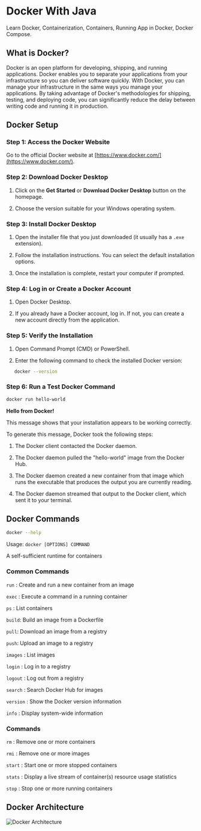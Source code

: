 # Docker With Java

Learn Docker, Containerization, Containers, Running App in Docker, Docker Compose.

## What is Docker?

Docker is an open platform for developing, shipping, and running applications. Docker enables you to separate your applications from your infrastructure so you can deliver software quickly. With Docker, you can manage your infrastructure in the same ways you manage your applications. By taking advantage of Docker's methodologies for shipping, testing, and deploying code, you can significantly reduce the delay between writing code and running it in production.

## Docker Setup

### Step 1: Access the Docker Website

Go to the official Docker website at [https://www.docker.com/](https://www.docker.com/).

### Step 2: Download Docker Desktop

1. Click on the **Get Started** or **Download Docker Desktop** button on the homepage.

1. Choose the version suitable for your Windows operating system.

### Step 3: Install Docker Desktop

1. Open the installer file that you just downloaded (it usually has a `.exe` extension).

1. Follow the installation instructions. You can select the default installation options.

1. Once the installation is complete, restart your computer if prompted.

### Step 4: Log in or Create a Docker Account

1. Open Docker Desktop.

1. If you already have a Docker account, log in. If not, you can create a new account directly from the application.

### Step 5: Verify the Installation

1. Open Command Prompt (CMD) or PowerShell.

1. Enter the following command to check the installed Docker version:

```sh
   docker --version
```

### Step 6: Run a Test Docker Command

```sh
docker run hello-world
```

**Hello from Docker!**

This message shows that your installation appears to be working correctly.

To generate this message, Docker took the following steps:

1. The Docker client contacted the Docker daemon.

1. The Docker daemon pulled the "hello-world" image from the Docker Hub.

1. The Docker daemon created a new container from that image which runs the executable that produces the output you are currently reading.

1. The Docker daemon streamed that output to the Docker client, which sent it to your terminal.

## Docker Commands

```sh
docker --help
```

Usage:  `docker [OPTIONS] COMMAND`

A self-sufficient runtime for containers

### Common Commands

`run` : Create and run a new container from an image

`exec` : Execute a command in a running container

`ps` : List containers

`build`: Build an image from a Dockerfile

`pull`: Download an image from a registry

`push`: Upload an image to a registry

`images` : List images

`login` : Log in to a registry

`logout` : Log out from a registry

`search` : Search Docker Hub for images

`version` : Show the Docker version information

`info` : Display system-wide information

### Commands

`rm` : Remove one or more containers

`rmi` : Remove one or more images

`start` : Start one or more stopped containers

`stats` : Display a live stream of container(s) resource usage statistics

`stop` : Stop one or more running containers

## Docker Architecture

![Docker Architecture](https://docs.docker.com/get-started/images/docker-architecture.webp)
